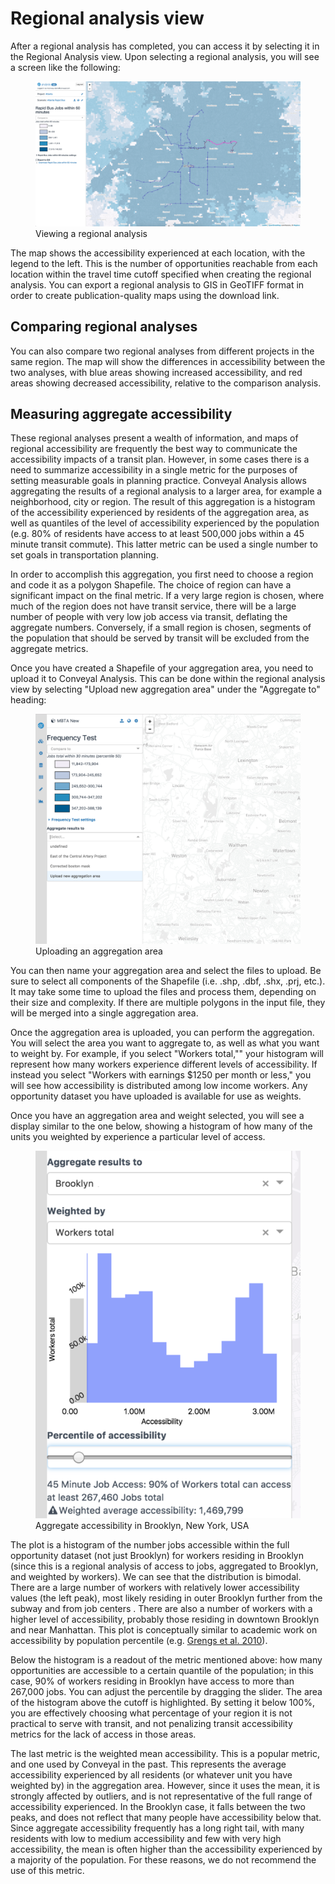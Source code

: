 # Regional analysis view

After a regional analysis has completed, you can access it by selecting it in the Regional Analysis view. Upon selecting a regional analysis, you will see a screen like the following:

<figure>
  <img src="../img/regional.png" />
  <figcaption>Viewing a regional analysis</figcaption>
</figure>

The map shows the accessibility experienced at each location, with the legend to the left. This is the number of opportunities reachable from each location within the travel time cutoff specified when creating the regional analysis. You can export a regional analysis to GIS in GeoTIFF format in order to create publication-quality maps using the download link.

## Comparing regional analyses

You can also compare two regional analyses from different projects in the same region. The map will show the differences in accessibility between the two analyses, with blue areas showing increased accessibility, and red areas showing decreased accessibility, relative to the comparison analysis.

## Measuring aggregate accessibility
These regional analyses present a wealth of information, and maps of regional accessibility are frequently the best way to communicate the accessibility impacts of a transit plan. However, in some cases there is a need to summarize accessibility in a single metric for the purposes of setting measurable goals in planning practice. Conveyal Analysis allows aggregating the results of a regional analysis to a larger area, for example a neighborhood, city or region. The result of this aggregation is a histogram of the accessibility experienced by residents of the aggregation area, as well as quantiles of the level of accessibility experienced by the population (e.g. 80% of residents have access to at least 500,000 jobs within a 45 minute transit commute). This latter metric can be used a single number to set goals in transportation planning.

In order to accomplish this aggregation, you first need to choose a region and code it as a polygon Shapefile. The choice of region can have a significant impact on the final metric. If a very large region is chosen, where much of the region does not have transit service, there will be a large number of people with very low job access via transit, deflating the aggregate numbers. Conversely, if a small region is chosen, segments of the population that should be served by transit will be excluded from the aggregate metrics.

Once you have created a Shapefile of your aggregation area, you need to upload it to Conveyal Analysis.
This can be done within the regional analysis view by selecting "Upload new aggregation area" under
the "Aggregate to" heading:

<figure>
  <img src="../img/upload-aggregation-area.png" />
  <figcaption>Uploading an aggregation area</figcaption>
</figure>

You can then name your aggregation area and select the files to upload. Be sure to select all components of the Shapefile (i.e. .shp, .dbf, .shx, .prj, etc.). It may take some time to upload the files and process them, depending on their size and complexity. If there are multiple polygons in the input file, they will be merged into a single aggregation area.

Once the aggregation area is uploaded, you can perform the aggregation. You will select the area you want to aggregate to, as well as what you want to weight by. For example, if you select "Workers total,"" your histogram will represent how many workers experience different levels of accessibility. If instead you select "Workers with earnings $1250 per month or less," you will see how accessibility is distributed among low income workers. Any opportunity dataset you have uploaded is available for use as weights.

Once you have an aggregation area and weight selected, you will see a display similar to the one below, showing a histogram of how many of the units you weighted by experience a particular level of access.

<figure>
  <img src="../img/aggregate-accessibility.png" />
  <figcaption>Aggregate accessibility in Brooklyn, New York, USA</figcaption>
</figure>

The plot is a histogram of the number jobs accessible within the full opportunity dataset (not just Brooklyn) for workers residing in Brooklyn (since this is a regional analysis of access to jobs, aggregated to Brooklyn, and weighted by workers). We can see that the distribution is bimodal. There are a large number of workers with relatively lower accessibility values (the left peak),  most likely residing in outer Brooklyn further from the subway and from job centers . There are also  a number of workers with a higher level of accessibility, probably those residing in downtown Brooklyn  and near Manhattan. This plot is conceptually similar to academic work on accessibility by population percentile (e.g. [Grengs et al. 2010](http://journals.sagepub.com/doi/10.1177/0739456X10363278)).

Below the histogram is a readout of the metric mentioned above: how many opportunities are accessible to a certain quantile of the population; in this case, 90% of workers residing in Brooklyn have access to more than 267,000 jobs. You can adjust the percentile by dragging the slider. The area of the histogram above the cutoff is highlighted. By setting it below 100%, you are effectively choosing what percentage
of your region it is not practical to serve with transit, and not penalizing transit accessibility metrics for the lack of access in those areas.

The last metric is the weighted mean accessibility. This is a popular metric, and one used by Conveyal in the past. This represents the average accessibility experienced by all residents (or whatever unit you have weighted by) in the aggregation area. However, since it uses the mean, it is strongly affected  by outliers, and is not representative of the full range of accessibility experienced. In the Brooklyn case, it falls between the two peaks, and does not reflect that many people have accessibility below that. Since aggregate accessibility frequently has a long right tail, with many residents with low to medium accessibility and few with very high accessibility, the mean is often higher than the accessibility experienced by a majority of the population. For these reasons, we do not recommend the use of this metric.
